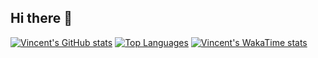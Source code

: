 ## Hi there 👋
[![Vincent's GitHub stats](https://github-readme-stats.vercel.app/api?username=vincent-sjh&show_icons=true&theme=radical)](https://github.com/anuraghazra/github-readme-stats)
[![Top Languages](https://github-readme-stats.vercel.app/api/top-langs/?username=vincent-sjh&layout=pie)](https://github.com/anuraghazra/github-readme-stats)
[![Vincent's WakaTime stats](https://github-readme-stats.vercel.app/api/wakatime?username=vincent-sjh&layout=compact)](https://github.com/anuraghazra/github-readme-stats)
<!--
**vincent-sjh/vincent-sjh** is a ✨ _special_ ✨ repository because its `README.md` (this file) appears on your GitHub profile.

Here are some ideas to get you started:

- 🔭 I’m currently working on ...
- 🌱 I’m currently learning ...
- 👯 I’m looking to collaborate on ...
- 🤔 I’m looking for help with ...
- 💬 Ask me about ...
- 📫 How to reach me: ...
- 😄 Pronouns: ...
- ⚡ Fun fact: ...
-->
